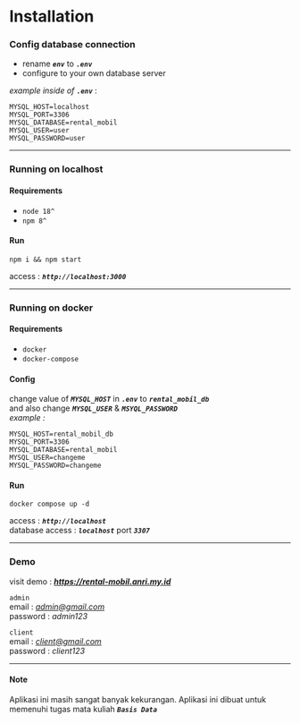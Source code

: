 # Installation

### Config database connection

- rename **_`env`_** to **_`.env`_**
- configure to your own database server

_example inside of_ **_`.env`_** :

```
MYSQL_HOST=localhost
MYSQL_PORT=3306
MYSQL_DATABASE=rental_mobil
MYSQL_USER=user
MYSQL_PASSWORD=user
```

---

### Running on localhost

#### Requirements

- `node 18^`
- `npm 8^`

#### Run

```
npm i && npm start
```

access : **_`http://localhost:3000`_**

---

### Running on docker

#### Requirements

- `docker`
- `docker-compose`

#### Config

change value of **_`MYSQL_HOST`_** in **_`.env`_** to **_`rental_mobil_db`_**  
and also change **_`MYSQL_USER`_** & **_`MSYQL_PASSWORD`_**  
_example :_

```
MYSQL_HOST=rental_mobil_db
MYSQL_PORT=3306
MYSQL_DATABASE=rental_mobil
MYSQL_USER=changeme
MYSQL_PASSWORD=changeme
```

#### Run

```
docker compose up -d
```

access : **_`http://localhost`_**  
database access : **_`localhost`_** port **_`3307`_**

---

### Demo

visit demo : ***https://rental-mobil.anri.my.id***

`admin`  
 email : *admin@gmail.com*  
 password : _admin123_

`client`  
 email : *client@gmail.com*  
 password : _client123_

---

#### Note

Aplikasi ini masih sangat banyak kekurangan.
Aplikasi ini dibuat untuk memenuhi tugas mata kuliah **_`Basis Data`_**
